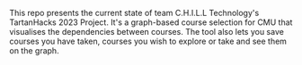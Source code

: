 This repo presents the current state of team C.H.I.L.L Technology's TartanHacks 2023 Project. It's a graph-based course selection for CMU that visualises the dependencies between courses. The tool also lets you save courses you have taken, courses you wish to explore or take and see them on the graph.